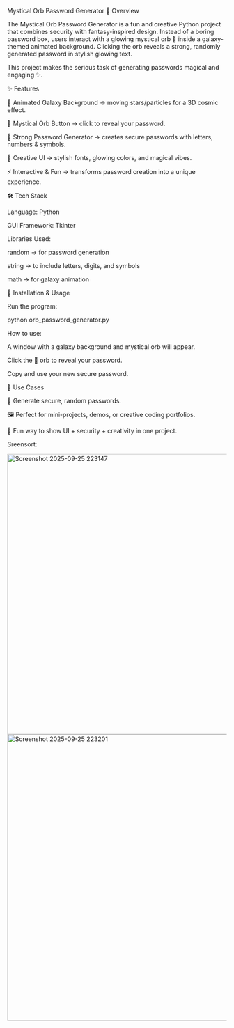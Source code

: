 Mystical Orb Password Generator
📌 Overview

The Mystical Orb Password Generator is a fun and creative Python project that combines security with fantasy-inspired design.
Instead of a boring password box, users interact with a glowing mystical orb 🔮 inside a galaxy-themed animated background.
Clicking the orb reveals a strong, randomly generated password in stylish glowing text.

This project makes the serious task of generating passwords magical and engaging ✨.

✨ Features

🌌 Animated Galaxy Background → moving stars/particles for a 3D cosmic effect.

🔮 Mystical Orb Button → click to reveal your password.

🔐 Strong Password Generator → creates secure passwords with letters, numbers & symbols.

🎨 Creative UI → stylish fonts, glowing colors, and magical vibes.

⚡ Interactive & Fun → transforms password creation into a unique experience.

🛠 Tech Stack

Language: Python

GUI Framework: Tkinter

Libraries Used:

random → for password generation

string → to include letters, digits, and symbols

math → for galaxy animation

🚀 Installation & Usage



Run the program:

python orb_password_generator.py


How to use:

A window with a galaxy background and mystical orb will appear.

Click the 🔮 orb to reveal your password.

Copy and use your new secure password.

🎯 Use Cases

🔑 Generate secure, random passwords.

🖼 Perfect for mini-projects, demos, or creative coding portfolios.

🎁 Fun way to show UI + security + creativity in one project.



Sreensort:


<img width="745" height="644" alt="Screenshot 2025-09-25 223147" src="https://github.com/user-attachments/assets/a2fcdc15-297a-4a21-b6cf-4c30cff8d46f" />

<img width="749" height="658" alt="Screenshot 2025-09-25 223201" src="https://github.com/user-attachments/assets/81744882-36c0-430b-aeb1-13a5dec54163" />

